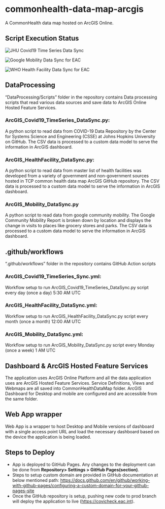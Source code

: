 # commonhealth-data-map-arcgis
  A CommonHealth data map hosted on ArcGIS Online.
  
## Script Execution Status
  ![JHU Covid19 Time Series Data Sync ](https://github.com/the-commons-project/commonhealth-data-map-arcgis/workflows/JHU%20Covid19%20Time%20Series%20Data%20Sync/badge.svg)

  ![Google Mobility Data Sync for EAC ](https://github.com/the-commons-project/commonhealth-data-map-arcgis/workflows/Google%20Mobility%20Data%20Sync%20for%20EAC/badge.svg)

  ![WHO Health Facility Data Sync for EAC ](https://github.com/the-commons-project/commonhealth-data-map-arcgis/workflows/WHO%20Health%20Facility%20Data%20Sync%20for%20EAC/badge.svg)



## DataProcessing

“DataProcessing/Scripts” folder in the repository contains Data processing scripts that read various data sources and save data to ArcGIS Online Hosted Feature Services.

  ### ArcGIS_Covid19_TimeSeries_DataSync.py:
  A python script to read data from COVID-19 Data Repository by the Center for Systems Science and Engineering (CSSE) at Johns Hopkins University on GitHub. The CSV data is processed to a custom data model to serve the information in ArcGIS dashboard.
  ### ArcGIS_HealthFacility_DataSync.py:
  A python script to read data from master list of health facilities was developed from a variety of government and non-government sources hosted in TCP common health data map ArcGIS GitHub repository. The CSV data is processed to a custom data model to serve the information in ArcGIS dashboard.
  ### ArcGIS_Mobility_DataSync.py
  A python script to read data from google community mobility. The Google Community Mobility Report is broken down by location and displays the change in visits to places like grocery stores and parks. The CSV data is processed to a custom data model to serve the information in ArcGIS dashboard.

## .github/workflows

“.github/workflows” folder in the repository contains GitHub Action scripts
  ### ArcGIS_Covid19_TimeSeries_Sync.yml: 
  Workflow setup to run ArcGIS_Covid19_TimeSeries_DataSync.py script every day (once a day) 5:30 AM UTC 
  ### ArcGIS_HealthFacility_DataSync.yml:
  Workflow setup to run ArcGIS_HealthFacility_DataSync.py script every month (once a month) 12:00 AM UTC
  ### ArcGIS_Mobility_DataSync.yml:
  Workflow setup to run ArcGIS_Mobility_DataSync.py script every Monday (once a week) 1 AM UTC
  
## Dashboard & ArcGIS Hosted Feature Services
  The application uses ArcGIS Online Platform and all the data application uses are ArcGIS Hosted Feature Services. Service Definitions, Views and Webmaps are all saved into CommonHealthDataMap folder. ArcGIS Dashboard for Desktop and mobile are configured and are accessible from the same folder.

## Web App wrapper
  Web App is a wrapper to host Desktop and Mobile versions of dashboard with a single access point URL and load the necessary dashboard based on the device the application is being loaded. 

## Steps to Deploy
  - App is deployed to GitHub Pages. Any changes to the deployment can be done from **Repository> Settings > GitHub Pages(section)**.
  - Steps to setup custom domain are provided in GitHub documentation at below mentioned path: 
  https://docs.github.com/en/github/working-with-github-pages/configuring-a-custom-domain-for-your-github-pages-site
  - Once the GitHub repository is setup, pushing new code to prod branch will deploy the application to live (https://covicheck.eac.int). 



